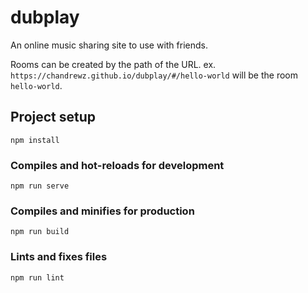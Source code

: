 # dubplay

An online music sharing site to use with friends.

Rooms can be created by the path of the URL. ex. `https://chandrewz.github.io/dubplay/#/hello-world` will be the room `hello-world`.

## Project setup
```
npm install
```

### Compiles and hot-reloads for development
```
npm run serve
```

### Compiles and minifies for production
```
npm run build
```

### Lints and fixes files
```
npm run lint
```
